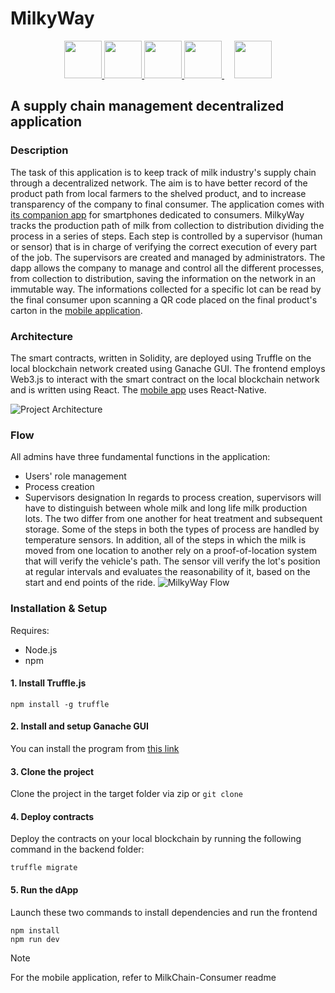# MilkyWay
<p align="center">
  <a href="https://archive.trufflesuite.com/ganache/">
    <img src="https://seeklogo.com/images/G/ganache-logo-1EB72084A8-seeklogo.com.png" height="60">
  </a>
  <a href="https://soliditylang.org/">
    <img src="https://docs.soliditylang.org/en/latest/_images/solidity_logo.svg" height="60">       
  </a>
  <a href="https://reactjs.org/">
   <img src="https://upload.wikimedia.org/wikipedia/commons/thumb/a/a7/React-icon.svg/512px-React-icon.svg.png" height="60">
  </a>
  <a href="https://www.trufflesuite.com/">
    <img src="https://seeklogo.com/images/T/truffle-logo-2DC7EBABF2-seeklogo.com.png" height="60">
  </a>
   &nbsp;&nbsp;&nbsp;
  <a href="https://www.npmjs.com/package/web3">
    <img src="https://upload.wikimedia.org/wikipedia/commons/thumb/d/db/Npm-logo.svg/540px-Npm-logo.svg.png" height="60">
  </a>
</p>

## A supply chain management decentralized application

### Description
The task of this application is to keep track of milk industry's supply chain through a decentralized network. The aim is to have better record of the product path from local farmers to the shelved product, and to increase transparency of the company to final consumer. The application comes with [its companion app](https://github.com/gbekss/MilkChain-Consumer) for smartphones dedicated to consumers.
MilkyWay tracks the production path of milk from collection to distribution dividing the process in a series of steps. Each step is controlled by a supervisor (human or sensor) that is in charge of verifying the correct execution of every part of the job. The supervisors are created and managed by administrators. The dapp allows the company to manage and control all the different processes, from collection to distribution, saving the information on the network in an immutable way. The informations collected for a specific lot can be read by the final consumer upon scanning a QR code placed on the final product's carton in the [mobile application](https://github.com/gbekss/MilkChain-Consumer).

### Architecture
The smart contracts, written in Solidity, are deployed using Truffle on the local blockchain network created using Ganache GUI. The frontend employs Web3.js to interact with the smart contract on the local blockchain network and is written using React.
The [mobile app](https://github.com/gbekss/MilkChain-Consumer) uses React-Native.

![Project Architecture](https://github.com/user-attachments/assets/6a38368f-5a73-4b2c-abe2-372a798ee5f1)


### Flow
All admins have three fundamental functions in the application:
* Users' role management
* Process creation
* Supervisors designation
In regards to process creation, supervisors will have to distinguish between whole milk and long life milk production lots. The two differ from one another for heat treatment and subsequent storage.
Some of the steps in both the types of process are handled by temperature sensors. In addition, all of the steps in which the milk is moved from one location to another rely on a proof-of-location system that will verify the vehicle's path. The sensor vill verify the lot's position at regular intervals and evaluates the reasonability of it, based on the start and end points of the ride.
![MilkyWay Flow](https://github.com/user-attachments/assets/4c7e5e4e-b136-4f37-acc2-b3a361d0624a)






### Installation & Setup
Requires:
* Node.js
* npm

#### 1. Install Truffle.js
```
npm install -g truffle
```

#### 2. Install and setup Ganache GUI
You can install the program from [this link](https://archive.trufflesuite.com/ganache/)

#### 3. Clone the project
Clone the project in the target folder via zip or ``` git clone ```

#### 4. Deploy contracts
Deploy the contracts on your local blockchain by running the following command in the backend folder:
```
truffle migrate
 ```

#### 5. Run the dApp
Launch these two commands to install dependencies and run the frontend
```
npm install
npm run dev
 ```

> [!NOTE]  
> For the mobile application, refer to MilkChain-Consumer readme

